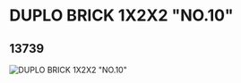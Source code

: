 # DUPLO BRICK 1X2X2 "NO.10"
## 13739
![DUPLO BRICK 1X2X2 "NO.10"](https://lc-www-live-s.legocdn.com/media/bricks/5/2/6040287.jpg)